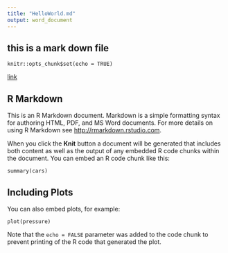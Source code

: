 ```yaml
---
title: "HelloWorld.md"
output: word_document
---
```

## this is a mark down file

```{r setup, include=FALSE}
knitr::opts_chunk$set(echo = TRUE)
```
[link](https://github.com/ETmeiran/-datasciencecoursera/blob/main/Helloword.md)
## R Markdown

This is an R Markdown document. Markdown is a simple formatting syntax for authoring HTML, PDF, and MS Word documents. For more details on using R Markdown see <http://rmarkdown.rstudio.com>.

When you click the **Knit** button a document will be generated that includes both content as well as the output of any embedded R code chunks within the document. You can embed an R code chunk like this:

```{r cars}
summary(cars)
```

## Including Plots

You can also embed plots, for example:

```{r pressure, echo=FALSE}
plot(pressure)
```

Note that the `echo = FALSE` parameter was added to the code chunk to prevent printing of the R code that generated the plot.
